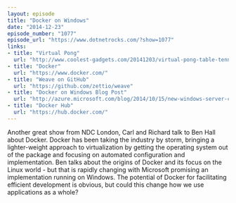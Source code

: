 ```yaml
---
layout: episode
title: "Docker on Windows"
date: "2014-12-23"
episode_number: "1077"
episode_url: "https://www.dotnetrocks.com/?show=1077"
links:
- title: "Virtual Pong"
  url: "http://www.coolest-gadgets.com/20141203/virtual-pong-table-tennis-ceiling/"
- title: "Docker"
  url: "https://www.docker.com/"
- title: "Weave on GitHub"
  url: "https://github.com/zettio/weave"
- title: "Docker on Windows Blog Post"
  url: "http://azure.microsoft.com/blog/2014/10/15/new-windows-server-containers-and-azure-support-for-docker/"
- title: "Docker Hub"
  url: "https://hub.docker.com/"
---
```


Another great show from NDC London, Carl and Richard talk to Ben Hall about Docker. Docker has been taking the industry by storm, bringing a lighter-weight approach to virtualization by getting the operating system out of the package and focusing on automated configuration and implementation. Ben talks about the origins of Docker and its focus on the Linux world - but that is rapidly changing with Microsoft promising an implementation running on Windows. The potential of Docker for facilitating efficient development is obvious, but could this change how we use applications as a whole?
